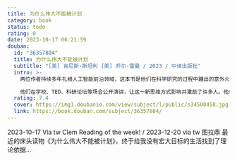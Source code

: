 ```yaml
---
title: 为什么伟大不能被计划
category: book
status: todo
rating: 0
date: 2023-10-17 06:21:59
douban:
  id: "36357804"
  title: 为什么伟大不能被计划
  subtitle: "[美] 肯尼斯·斯坦利 [美] 乔尔·雷曼 / 2023 / 中译出版社"
  intro: >-
    两位作者持续多年扎根人工智能前沿领域，这本书是他们在科学研究的过程中蹦出的意外火花。因为这一全新发现并不是直接回馈于他们本身所处的人工智能领域，而是“无心插柳”收获了对人类约定俗成的思维方式的全新颠覆。这一研究打破了人类世界延续多年、难以撼动的、依靠目标和计划成事的文化基因，真正开启了人类伟大创新的惊喜之旅。

    他们在学校、TED、科研论坛等场合公开演讲，让这一新思维方式影响并激励了许多人。他们自身也凭借写入本书的“寻宝者思维”“踏脚石模型”“新奇性探索”等具体思维方法，在人工智能研发领域取得了飞跃式的突破和进展，产生了一系列惠及人类的伟大创造。
  rating: 7.4
  cover: https://img1.doubanio.com/view/subject/l/public/s34500458.jpg
  link: https://book.douban.com/subject/36357804/
---
```


2023-10-17 Via tw Clem Reading of the week! / 2023-12-20 via tw 图拉鼎 最近的床头读物《为什么伟大不能被计划》，终于给我没有宏大目标的生活找到了理论依据…